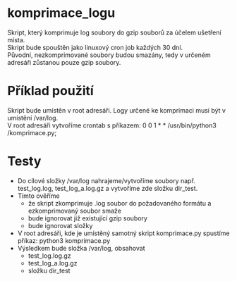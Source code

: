# komprimace_logu
Skript, který komprimuje log soubory do gzip souborů za účelem ušetření místa.<br> 
Skript bude spouštěn jako linuxový cron job každých 30 dní. <br>
Původní, nezkomprimované soubory budou smazány, tedy v určeném adresáři zůstanou pouze gzip soubory.

# Příklad použití
Skript bude umístěn v root adresáři. Logy určené ke komprimaci musí být v umístění /var/log.<br>
V root adresáři vytvoříme crontab s příkazem: 0 0 1 * * /usr/bin/python3 /komprimace.py;

# Testy
* Do cílové složky /var/log nahrajeme/vytvoříme soubory např. test_log.log, test_log_a.log.gz a vytvoříme zde složku dir_test.
* Tímto ověříme
    * že skript zkomprimuje .log soubor do požadovaného formátu a   ezkomprimovaný soubor smaže
    * bude ignorovat již existující gzip soubory
    * bude ignorovat složky
* V root adresáři, kde je umístěný samotný skript komprimace.py spustíme příkaz: python3 komprimace.py
* Výsledkem bude složka /var/log, obsahovat
    * test_log.log.gz
    * test_log_a.log.gz
    * složku dir_test

